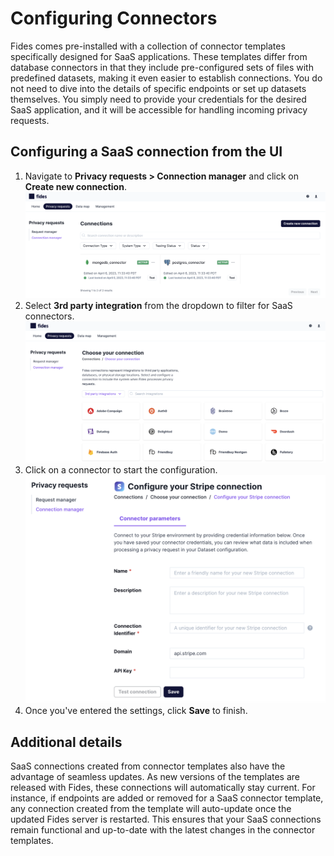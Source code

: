 # Configuring Connectors

Fides comes pre-installed with a collection of connector templates specifically designed for SaaS applications. These templates differ from database connectors in that they include pre-configured sets of files with predefined datasets, making it even easier to establish connections. You do not need to dive into the details of specific endpoints or set up datasets themselves. You simply need to provide your credentials for the desired SaaS application, and it will be accessible for handling incoming privacy requests.

## Configuring a SaaS connection from the UI

1. Navigate to **Privacy requests > Connection manager** and click on **Create new connection**.
   ![Connection Manager](../../../public/assets/img/saas_connections/connection_manager.png)
2. Select **3rd party integration** from the dropdown to filter for SaaS connectors.
   ![Connection Manager](../../../public/assets/img/saas_connections/choose_connection.png)
3. Click on a connector to start the configuration.
   ![Connection Manager](../../../public/assets/img/saas_connections/connection_config.png)
4. Once you've entered the settings, click **Save** to finish.

## Additional details

SaaS connections created from connector templates also have the advantage of seamless updates. As new versions of the templates are released with Fides, these connections will automatically stay current. For instance, if endpoints are added or removed for a SaaS connector template, any connection created from the template will auto-update once the updated Fides server is restarted. This ensures that your SaaS connections remain functional and up-to-date with the latest changes in the connector templates.
